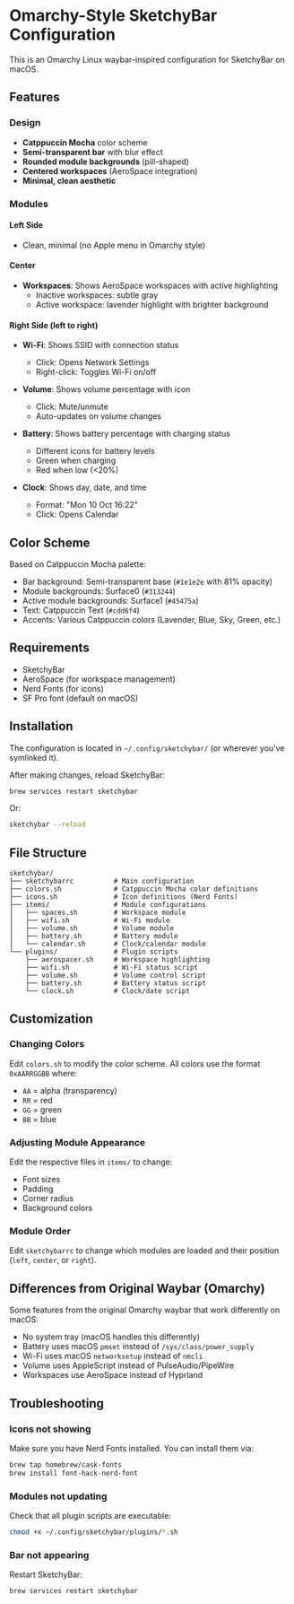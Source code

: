# Omarchy-Style SketchyBar Configuration

This is an Omarchy Linux waybar-inspired configuration for SketchyBar on macOS.

## Features

### Design
- **Catppuccin Mocha** color scheme
- **Semi-transparent bar** with blur effect
- **Rounded module backgrounds** (pill-shaped)
- **Centered workspaces** (AeroSpace integration)
- **Minimal, clean aesthetic**

### Modules

#### Left Side
- Clean, minimal (no Apple menu in Omarchy style)

#### Center
- **Workspaces**: Shows AeroSpace workspaces with active highlighting
  - Inactive workspaces: subtle gray
  - Active workspace: lavender highlight with brighter background

#### Right Side (left to right)
- **Wi-Fi**: Shows SSID with connection status
  - Click: Opens Network Settings
  - Right-click: Toggles Wi-Fi on/off
  
- **Volume**: Shows volume percentage with icon
  - Click: Mute/unmute
  - Auto-updates on volume changes
  
- **Battery**: Shows battery percentage with charging status
  - Different icons for battery levels
  - Green when charging
  - Red when low (<20%)
  
- **Clock**: Shows day, date, and time
  - Format: "Mon 10 Oct 16:22"
  - Click: Opens Calendar

## Color Scheme

Based on Catppuccin Mocha palette:
- Bar background: Semi-transparent base (`#1e1e2e` with 81% opacity)
- Module backgrounds: Surface0 (`#313244`)
- Active module backgrounds: Surface1 (`#45475a`)
- Text: Catppuccin Text (`#cdd6f4`)
- Accents: Various Catppuccin colors (Lavender, Blue, Sky, Green, etc.)

## Requirements

- SketchyBar
- AeroSpace (for workspace management)
- Nerd Fonts (for icons)
- SF Pro font (default on macOS)

## Installation

The configuration is located in `~/.config/sketchybar/` (or wherever you've symlinked it).

After making changes, reload SketchyBar:
```bash
brew services restart sketchybar
```

Or:
```bash
sketchybar --reload
```

## File Structure

```
sketchybar/
├── sketchybarrc          # Main configuration
├── colors.sh             # Catppuccin Mocha color definitions
├── icons.sh              # Icon definitions (Nerd Fonts)
├── items/                # Module configurations
│   ├── spaces.sh         # Workspace module
│   ├── wifi.sh           # Wi-Fi module
│   ├── volume.sh         # Volume module
│   ├── battery.sh        # Battery module
│   └── calendar.sh       # Clock/calendar module
└── plugins/              # Plugin scripts
    ├── aerospacer.sh     # Workspace highlighting
    ├── wifi.sh           # Wi-Fi status script
    ├── volume.sh         # Volume control script
    ├── battery.sh        # Battery status script
    └── clock.sh          # Clock/date script
```

## Customization

### Changing Colors
Edit `colors.sh` to modify the color scheme. All colors use the format `0xAARRGGBB` where:
- `AA` = alpha (transparency)
- `RR` = red
- `GG` = green
- `BB` = blue

### Adjusting Module Appearance
Edit the respective files in `items/` to change:
- Font sizes
- Padding
- Corner radius
- Background colors

### Module Order
Edit `sketchybarrc` to change which modules are loaded and their position (`left`, `center`, or `right`).

## Differences from Original Waybar (Omarchy)

Some features from the original Omarchy waybar that work differently on macOS:
- No system tray (macOS handles this differently)
- Battery uses macOS `pmset` instead of `/sys/class/power_supply`
- Wi-Fi uses macOS `networksetup` instead of `nmcli`
- Volume uses AppleScript instead of PulseAudio/PipeWire
- Workspaces use AeroSpace instead of Hyprland

## Troubleshooting

### Icons not showing
Make sure you have Nerd Fonts installed. You can install them via:
```bash
brew tap homebrew/cask-fonts
brew install font-hack-nerd-font
```

### Modules not updating
Check that all plugin scripts are executable:
```bash
chmod +x ~/.config/sketchybar/plugins/*.sh
```

### Bar not appearing
Restart SketchyBar:
```bash
brew services restart sketchybar
```
